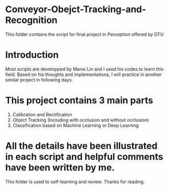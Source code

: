 # Conveyor-Obejct-Tracking-and-Recognition
This folder contains the script for final project in Perception offered by DTU
# Introduction
Most scripts are developped by Manxi Lin and I used his codes to learn this field.
Based on his thoughts and implementations, I will practice in another similar project in following days.
# This project contains 3 main parts
1. Calibration and Rectification
2. Object Tracking (Including with occlusion and without occlusion)
3. Classification based on Machine Learning or Deep Learning
# All the details have been illustrated in each script and helpful comments have been written by me.
This folder is used to self-learning and review. Thanks for reading.
